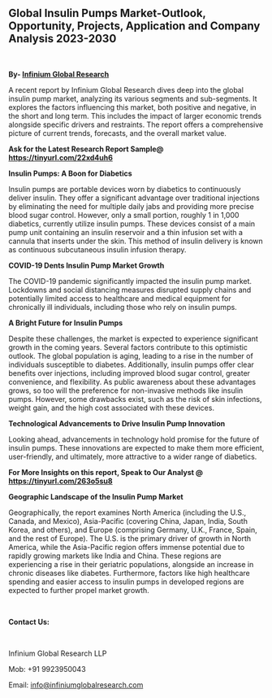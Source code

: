 <h2><strong>Global Insulin Pumps Market-Outlook, Opportunity, Projects, Application and Company Analysis 2023-2030</strong></h2>
<p>&nbsp;</p>
<p><strong>By- </strong><a href="https://www.infiniumglobalresearch.com"><strong>Infinium Global Research</strong></a></p>
<p>A recent report by Infinium Global Research dives deep into the global insulin pump market, analyzing its various segments and sub-segments. It explores the factors influencing this market, both positive and negative, in the short and long term. This includes the impact of larger economic trends alongside specific drivers and restraints. The report offers a comprehensive picture of current trends, forecasts, and the overall market value.</p>
<p><strong>Ask for the Latest Research Report Sample@ </strong><a href="https://tinyurl.com/22xd4uh6"><strong>https://tinyurl.com/22xd4uh6</strong></a></p>
<p><strong>Insulin Pumps: A Boon for Diabetics</strong></p>
<p>Insulin pumps are portable devices worn by diabetics to continuously deliver insulin. They offer a significant advantage over traditional injections by eliminating the need for multiple daily jabs and providing more precise blood sugar control. However, only a small portion, roughly 1 in 1,000 diabetics, currently utilize insulin pumps. These devices consist of a main pump unit containing an insulin reservoir and a thin infusion set with a cannula that inserts under the skin. This method of insulin delivery is known as continuous subcutaneous insulin infusion therapy.</p>
<p><strong>COVID-19 Dents Insulin Pump Market Growth</strong></p>
<p>The COVID-19 pandemic significantly impacted the insulin pump market. Lockdowns and social distancing measures disrupted supply chains and potentially limited access to healthcare and medical equipment for chronically ill individuals, including those who rely on insulin pumps.</p>
<p><strong>A Bright Future for Insulin Pumps</strong></p>
<p>Despite these challenges, the market is expected to experience significant growth in the coming years. Several factors contribute to this optimistic outlook. The global population is aging, leading to a rise in the number of individuals susceptible to diabetes. Additionally, insulin pumps offer clear benefits over injections, including improved blood sugar control, greater convenience, and flexibility. As public awareness about these advantages grows, so too will the preference for non-invasive methods like insulin pumps. However, some drawbacks exist, such as the risk of skin infections, weight gain, and the high cost associated with these devices.</p>
<p><strong>Technological Advancements to Drive Insulin Pump Innovation</strong></p>
<p>Looking ahead, advancements in technology hold promise for the future of insulin pumps. These innovations are expected to make them more efficient, user-friendly, and ultimately, more attractive to a wider range of diabetics.</p>
<p><strong>For More Insights on this report, Speak to Our Analyst @ </strong><a href="https://tinyurl.com/263o5su8"><strong>https://tinyurl.com/263o5su8</strong></a></p>
<p><strong>Geographic Landscape of the Insulin Pump Market</strong></p>
<p>Geographically, the report examines North America (including the U.S., Canada, and Mexico), Asia-Pacific (covering China, Japan, India, South Korea, and others), and Europe (comprising Germany, U.K., France, Spain, and the rest of Europe). The U.S. is the primary driver of growth in North America, while the Asia-Pacific region offers immense potential due to rapidly growing markets like India and China. These regions are experiencing a rise in their geriatric populations, alongside an increase in chronic diseases like diabetes. Furthermore, factors like high healthcare spending and easier access to insulin pumps in developed regions are expected to further propel market growth.</p>
<p>&nbsp;</p>
<p><strong>Contact Us:</strong></p>
<p>&nbsp;</p>
<p>Infinium Global Research LLP</p>
<p>Mob: +91 9923950043</p>
<p>Email: <a href="mailto:info@infiniumglobalresearch.com">info@infiniumglobalresearch.com</a></p>